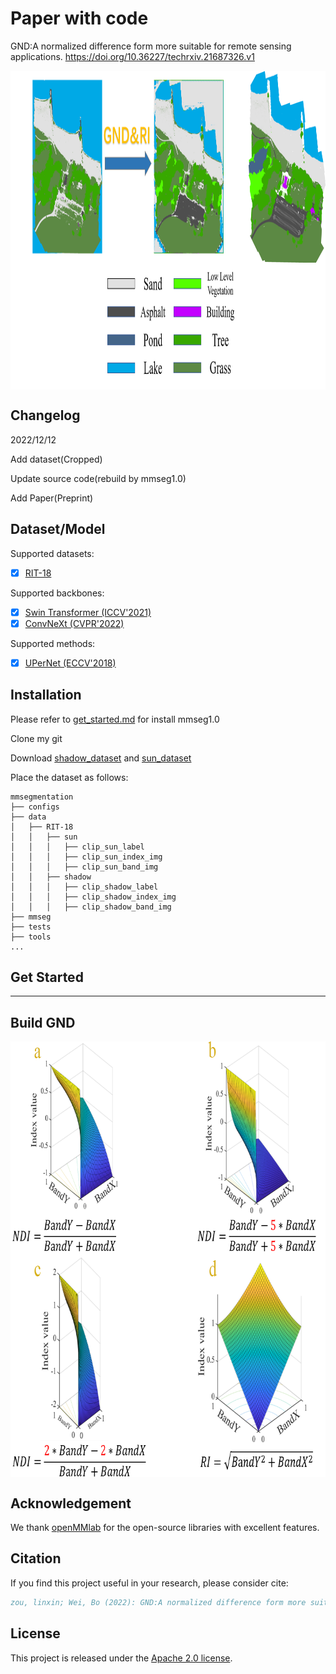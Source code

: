 
# Paper with code

GND:A normalized difference form more suitable for remote sensing applications.
https://doi.org/10.36227/techrxiv.21687326.v1

<div  align="center">
 <img src="resources/swin.png" width = "985" height = "510" alt="GND and RI" align=center />
</div>

## Changelog
2022/12/12

Add dataset(Cropped)

Update source code(rebuild by mmseg1.0)

Add Paper(Preprint)
## Dataset/Model

Supported datasets:

- [x] [RIT-18](https://github.com/rmkemker/RIT-18)


Supported backbones:

- [x] [Swin Transformer (ICCV'2021)](https://github.com/microsoft/Swin-Transformer)
- [x] [ConvNeXt (CVPR'2022)](https://github.com/facebookresearch/ConvNeXt)

Supported methods:

- [x] [UPerNet (ECCV'2018)](configs/upernet)


## Installation

Please refer to [get_started.md](https://github.com/open-mmlab/mmsegmentation/blob/dev-1.x/README.md) for install mmseg1.0

Clone my git

Download [shadow_dataset](https://drive.google.com/file/d/12fvd1He8hQdkC2PTBLM_X2mwR92BcStF/view?usp=share_link) and
[sun_dataset](https://drive.google.com/file/d/1--j4s1uvJiONb7apNJ9V3syrmWgY2o9u/view?usp=share_link)

Place the dataset as follows:
```none
mmsegmentation
├── configs
├── data
│   ├── RIT-18
│   │   ├── sun
│   │   │   ├── clip_sun_label
│   │   │   ├── clip_sun_index_img
│   │   │   ├── clip_sun_band_img
│   │   ├── shadow
│   │   │   ├── clip_shadow_label
│   │   │   ├── clip_shadow_index_img
│   │   │   ├── clip_shadow_band_img
├── mmseg
├── tests
├── tools
...
```

## Get Started

------

## Build GND

<div  align="center">
 <img src="resources/MainFig.png" width = "737" height = "697" alt="GND and RI" align=center />
</div>

## Acknowledgement

We thank [openMMlab](https://github.com/open-mmlab) for the open-source libraries with excellent features.

## Citation

If you find this project useful in your research, please consider cite:

```BibTeX
zou, linxin; Wei, Bo (2022): GND:A normalized difference form more suitable for remote sensing applications. TechRxiv. Preprint. https://doi.org/10.36227/techrxiv.21687326.v1 
```

## License

This project is released under the [Apache 2.0 license](LICENSE).
